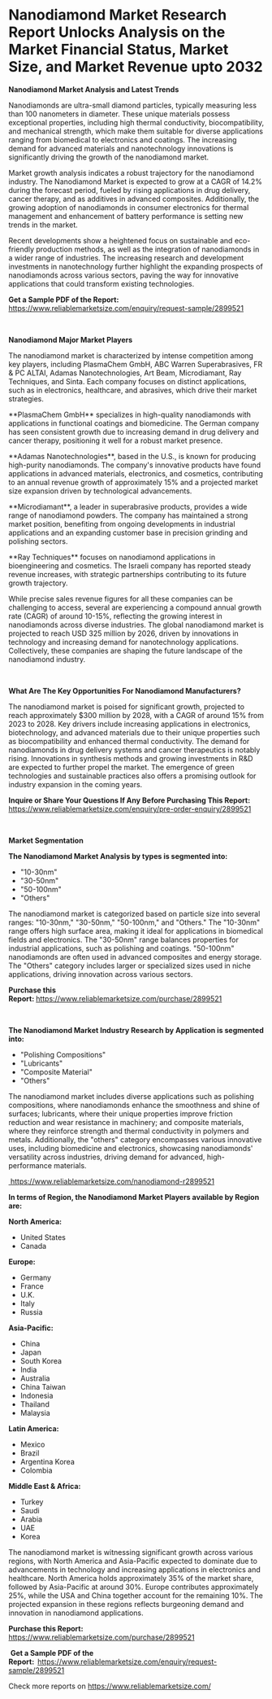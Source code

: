 <p><h1>Nanodiamond Market Research Report Unlocks Analysis on the Market Financial Status, Market Size, and Market Revenue upto 2032</h1></p><p><strong>Nanodiamond Market Analysis and Latest Trends</strong></p>
<p><p>Nanodiamonds are ultra-small diamond particles, typically measuring less than 100 nanometers in diameter. These unique materials possess exceptional properties, including high thermal conductivity, biocompatibility, and mechanical strength, which make them suitable for diverse applications ranging from biomedical to electronics and coatings. The increasing demand for advanced materials and nanotechnology innovations is significantly driving the growth of the nanodiamond market.</p><p>Market growth analysis indicates a robust trajectory for the nanodiamond industry. The Nanodiamond Market is expected to grow at a CAGR of 14.2% during the forecast period, fueled by rising applications in drug delivery, cancer therapy, and as additives in advanced composites. Additionally, the growing adoption of nanodiamonds in consumer electronics for thermal management and enhancement of battery performance is setting new trends in the market.</p><p>Recent developments show a heightened focus on sustainable and eco-friendly production methods, as well as the integration of nanodiamonds in a wider range of industries. The increasing research and development investments in nanotechnology further highlight the expanding prospects of nanodiamonds across various sectors, paving the way for innovative applications that could transform existing technologies.</p></p>
<p><strong>Get a Sample PDF of the Report:&nbsp;</strong> <a href="https://www.reliablemarketsize.com/enquiry/request-sample/2899521?utm_campaign=2459&utm_medium=2&utm_source=Github&utm_content=ia&utm_term=16032025&utm_id=nanodiamond">https://www.reliablemarketsize.com/enquiry/request-sample/2899521</a></p>
<p>&nbsp;</p>
<p><strong>Nanodiamond Major Market Players</strong></p>
<p><p>The nanodiamond market is characterized by intense competition among key players, including PlasmaChem GmbH, ABC Warren Superabrasives, FR & PC ALTAI, Adamas Nanotechnologies, Art Beam, Microdiamant, Ray Techniques, and Sinta. Each company focuses on distinct applications, such as in electronics, healthcare, and abrasives, which drive their market strategies.</p><p>**PlasmaChem GmbH** specializes in high-quality nanodiamonds with applications in functional coatings and biomedicine. The German company has seen consistent growth due to increasing demand in drug delivery and cancer therapy, positioning it well for a robust market presence.</p><p>**Adamas Nanotechnologies**, based in the U.S., is known for producing high-purity nanodiamonds. The company's innovative products have found applications in advanced materials, electronics, and cosmetics, contributing to an annual revenue growth of approximately 15% and a projected market size expansion driven by technological advancements.</p><p>**Microdiamant**, a leader in superabrasive products, provides a wide range of nanodiamond powders. The company has maintained a strong market position, benefiting from ongoing developments in industrial applications and an expanding customer base in precision grinding and polishing sectors.</p><p>**Ray Techniques** focuses on nanodiamond applications in bioengineering and cosmetics. The Israeli company has reported steady revenue increases, with strategic partnerships contributing to its future growth trajectory.</p><p>While precise sales revenue figures for all these companies can be challenging to access, several are experiencing a compound annual growth rate (CAGR) of around 10-15%, reflecting the growing interest in nanodiamonds across diverse industries. The global nanodiamond market is projected to reach USD 325 million by 2026, driven by innovations in technology and increasing demand for nanotechnology applications. Collectively, these companies are shaping the future landscape of the nanodiamond industry.</p></p>
<p>&nbsp;</p>
<p><strong>What Are The Key Opportunities For Nanodiamond Manufacturers?</strong></p>
<p><p>The nanodiamond market is poised for significant growth, projected to reach approximately $300 million by 2028, with a CAGR of around 15% from 2023 to 2028. Key drivers include increasing applications in electronics, biotechnology, and advanced materials due to their unique properties such as biocompatibility and enhanced thermal conductivity. The demand for nanodiamonds in drug delivery systems and cancer therapeutics is notably rising. Innovations in synthesis methods and growing investments in R&D are expected to further propel the market. The emergence of green technologies and sustainable practices also offers a promising outlook for industry expansion in the coming years.</p></p>
<p><strong>Inquire or Share Your Questions If Any Before Purchasing This Report:</strong> <a href="https://www.reliablemarketsize.com/enquiry/pre-order-enquiry/2899521?utm_campaign=2459&utm_medium=2&utm_source=Github&utm_content=ia&utm_term=16032025&utm_id=nanodiamond">https://www.reliablemarketsize.com/enquiry/pre-order-enquiry/2899521</a></p>
<p>&nbsp;</p>
<p><strong>Market Segmentation</strong></p>
<p><strong>The Nanodiamond Market Analysis by types is segmented into:</strong></p>
<p><ul><li>"10-30nm"</li><li>"30-50nm"</li><li>"50-100nm"</li><li>"Others"</li></ul></p>
<p><p>The nanodiamond market is categorized based on particle size into several ranges: "10-30nm," "30-50nm," "50-100nm," and "Others." The "10-30nm" range offers high surface area, making it ideal for applications in biomedical fields and electronics. The "30-50nm" range balances properties for industrial applications, such as polishing and coatings. "50-100nm" nanodiamonds are often used in advanced composites and energy storage. The "Others" category includes larger or specialized sizes used in niche applications, driving innovation across various sectors.</p></p>
<p><strong>Purchase this Report:&nbsp;</strong><a href="https://www.reliablemarketsize.com/purchase/2899521?utm_campaign=2459&utm_medium=2&utm_source=Github&utm_content=ia&utm_term=16032025&utm_id=nanodiamond">https://www.reliablemarketsize.com/purchase/2899521</a></p>
<p>&nbsp;</p>
<p><strong>The Nanodiamond Market Industry Research by Application is segmented into:</strong></p>
<p><ul><li>"Polishing Compositions"</li><li>"Lubricants"</li><li>"Composite Material"</li><li>"Others"</li></ul></p>
<p><p>The nanodiamond market includes diverse applications such as polishing compositions, where nanodiamonds enhance the smoothness and shine of surfaces; lubricants, where their unique properties improve friction reduction and wear resistance in machinery; and composite materials, where they reinforce strength and thermal conductivity in polymers and metals. Additionally, the "others" category encompasses various innovative uses, including biomedicine and electronics, showcasing nanodiamonds' versatility across industries, driving demand for advanced, high-performance materials.</p></p>
<p><a href="https://www.reliablemarketsize.com/nanodiamond-r2899521?utm_campaign=2459&utm_medium=2&utm_source=Github&utm_content=ia&utm_term=16032025&utm_id=nanodiamond">&nbsp;https://www.reliablemarketsize.com/nanodiamond-r2899521</a></p>
<p><strong>In terms of Region, the Nanodiamond Market Players available by Region are:</strong></p>
<p>
    <p> <strong> North America: </strong>
        <ul>
            <li>United States</li>
            <li>Canada</li>
        </ul>
        </p> 
    <p> <strong> Europe: </strong>
        <ul>
            <li>Germany</li>
            <li>France</li>
            <li>U.K.</li>
            <li>Italy</li>
            <li>Russia</li>
        </ul>
        </p> 
    <p> <strong> Asia-Pacific: </strong>
        <ul>
            <li>China</li>
            <li>Japan</li>
            <li>South Korea</li>
            <li>India</li>
            <li>Australia</li>
            <li>China Taiwan</li>
            <li>Indonesia</li>
            <li>Thailand</li>
            <li>Malaysia</li>
        </ul>
        </p> 
    <p> <strong> Latin America: </strong>
        <ul>
            <li>Mexico</li>
            <li>Brazil</li>
            <li>Argentina Korea</li>
            <li>Colombia</li>
        </ul>
        </p> 
    <p> <strong> Middle East & Africa: </strong>
        <ul>
            <li>Turkey</li>
            <li>Saudi</li>
            <li>Arabia</li>
            <li>UAE</li>
            <li>Korea</li>
        </ul>
    </p>
    </p>
<p><p>The nanodiamond market is witnessing significant growth across various regions, with North America and Asia-Pacific expected to dominate due to advancements in technology and increasing applications in electronics and healthcare. North America holds approximately 35% of the market share, followed by Asia-Pacific at around 30%. Europe contributes approximately 25%, while the USA and China together account for the remaining 10%. The projected expansion in these regions reflects burgeoning demand and innovation in nanodiamond applications.</p></p>
<p><strong>Purchase this Report: </strong><a href="https://www.reliablemarketsize.com/purchase/2899521?utm_campaign=2459&utm_medium=2&utm_source=Github&utm_content=ia&utm_term=16032025&utm_id=nanodiamond">https://www.reliablemarketsize.com/purchase/2899521</a></p>
<p>&nbsp;<strong>Get a Sample PDF of the Report:&nbsp;&nbsp;</strong><a href="https://www.reliablemarketsize.com/enquiry/request-sample/2899521?utm_campaign=2459&utm_medium=2&utm_source=Github&utm_content=ia&utm_term=16032025&utm_id=nanodiamond">https://www.reliablemarketsize.com/enquiry/request-sample/2899521</a></p>
<p><strong></strong></p>
<p>Check more reports on <a href="https://www.reliablemarketsize.com/?utm_campaign=2459&utm_medium=2&utm_source=Github&utm_content=ia&utm_term=16032025&utm_id=nanodiamond">https://www.reliablemarketsize.com/</a></p>